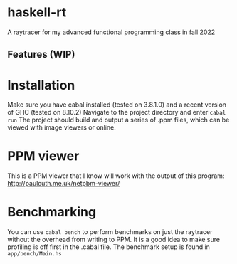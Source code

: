# haskell-rt
A raytracer for my advanced functional programming class in fall 2022

## Features (WIP)

# Installation
Make sure you have cabal installed (tested on 3.8.1.0) and a recent version of GHC (tested on 8.10.2)
Navigate to the project directory and enter `cabal run`
The project should build and output a series of .ppm files, which can be viewed with image viewers or online.

# PPM viewer
This is a PPM viewer that I know will work with the output of this program:
http://paulcuth.me.uk/netpbm-viewer/

# Benchmarking
You can use `cabal bench` to perform benchmarks on just the raytracer without the overhead from writing to PPM.
It is a good idea to make sure profiling is off first in the .cabal file.
The benchmark setup is found in `app/bench/Main.hs`

